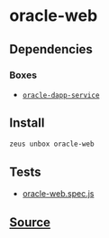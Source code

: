 
oracle-web
====================







## Dependencies
### Boxes
* [`oracle-dapp-service`](oracle-dapp-service.md)




## Install
```bash
zeus unbox oracle-web
```












## Tests 
* [oracle-web.spec.js](https://github.com/liquidapps-io/zeus-sdk/tree/master/boxes/groups/oracles/oracle-web/test/oracle-web.spec.js)
## [Source](https://github.com/liquidapps-io/zeus-sdk/tree/master/boxes/groups/oracles/oracle-web)